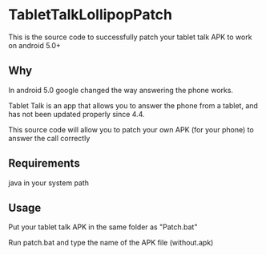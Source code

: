 # TabletTalkLollipopPatch
This is the source code to successfully patch your tablet talk APK to work on android 5.0+

Why
---

In android 5.0 google changed the way answering the phone works. 

Tablet Talk is an app that allows you to answer the phone from a tablet, and has not been updated properly since 4.4.

This source code will allow you to patch your own APK (for your phone) to answer the call correctly

Requirements
------------
java in your system path

Usage
-----
Put your tablet talk APK in the same folder as "Patch.bat"

Run patch.bat and type the name of the APK file (without.apk)
